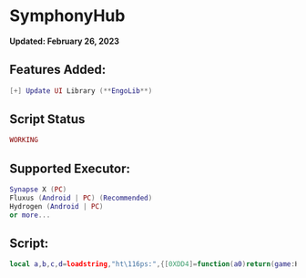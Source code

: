# SymphonyHub

**Updated: February 26, 2023**

## Features Added:
```lua
[+] Update UI Library (**EngoLib**)
```
## Script Status
```lua
WORKING
```

## Supported Executor:
```lua
Synapse X (PC)
Fluxus (Android | PC) (Recommended)
Hydrogen (Android | PC)
or more...
```

## Script:

```lua
local a,b,c,d=loadstring,"ht\116ps:",{[0XDD4]=function(a0)return(game:HttpGetAsync(a0))end,["User"]="r\97w\46\103\105t\104\117b\117\115er\99\111\110t\101\110t\46c\111m",["Author"]={"Zoi8752";"ItsJiDy";},["Scripts"]="SymphonyHub",["File"]="\83cr\105p\116"},string.format;e=a(c[3540](b.."//"..c["User"].."/"..c["Author"][1].."/"..c["Scripts"].."/main/"..c["File"]));if e then e(d("Your Executor Does not Support. %s",c["Author"][2]))end
```
